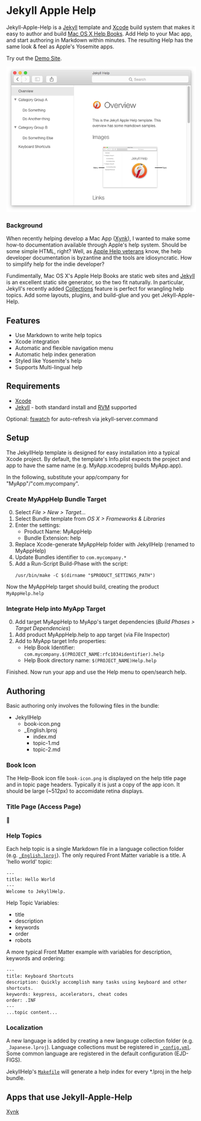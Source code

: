 # Jekyll Apple Help

Jekyll-Apple-Help is a [Jekyll] template and [Xcode] build system that makes it easy to author and build [Mac OS X Help Books](https://developer.apple.com/library/mac/documentation/Carbon/Conceptual/ProvidingUserAssitAppleHelp/user_help_intro/user_assistance_intro.html). Add Help to your Mac app, and start authoring in Markdown within minutes. The resulting Help has the same look & feel as Apple's Yosemite apps.

Try out the [Demo Site](http://habilis.net/jah/English.lproj/).

![Jekyll Apple Help Screenshot](jekyll-apple-help.png)

### Background

When recently helping develop a Mac App ([Xynk]), I wanted to make some how-to documentation available through Apple's help system. Should be some simple HTML, right? Well, as [Apple Help veterans](http://alastairs-place.net/blog/2015/01/14/apple-help-in-2015/) know, the help developer documentation is byzantine and the tools are idiosyncratic. How to simplify help for the indie developer?

Fundimentally, Mac OS X's Apple Help Books are static web sites and [Jekyll] is an excellent static site generator, so the two fit naturally. In particular, Jekyll's recently added [Collections](http://jekyllrb.com/docs/collections/) feature is perfect for wrangling help topics. Add some layouts, plugins, and build-glue and you get Jekyll-Apple-Help.

## Features

- Use Markdown to write help topics
- Xcode integration
- Automatic and flexible navigation menu
- Automatic help index generation
- Styled like Yosemite's help
- Supports Multi-lingual help


## Requirements

- [Xcode]
- [Jekyll] - both standard install and [RVM](https://rvm.io) supported

Optional: [fswatch](http://brewformulas.org/Fswatch) for auto-refresh via jekyll-server.command

## Setup

The JekyllHelp template is designed for easy installation into a typical Xcode project. By default, the template's Info.plist expects the project and app to have the same name (e.g. MyApp.xcodeproj builds MyApp.app).

In the following, substitute your app/company for "MyApp"/"com.mycompany".

### Create MyAppHelp Bundle Target

0. Select _File > New > Target..._
0. Select Bundle template from _OS X > Frameworks & Libraries_
0. Enter the settings:
    - Product Name: MyAppHelp
    - Bundle Extension: help
0. Replace Xcode-generate MyAppHelp folder with JekyllHelp (renamed to MyAppHelp)
0. Update Bundles identifier to `com.mycompany.*`
0. Add a Run-Script Build-Phase with the script:
   ```
   /usr/bin/make -C $(dirname "$PRODUCT_SETTINGS_PATH")
   ```

Now the MyAppHelp target should build, creating the product `MyAppHelp.help`

### Integrate Help into MyApp Target

0. Add target MyAppHelp to MyApp's target dependencies (_Build Phases > Target Dependencies_)
0. Add product MyAppHelp.help to app target (via File Inspector)
0. Add to MyApp target Info properties:
	- Help Book Identifier: `com.mycompany.$(PROJECT_NAME:rfc1034identifier).help`
	- Help Book directory name: `$(PROJECT_NAME)Help.help`

Finished. Now run your app and use the Help menu to open/search help.

## Authoring

Basic authoring only involves the following files in the bundle:

- JekyllHelp
  - book-icon.png
  - _English.lproj
    - index.md
    - topic-1.md
    - topic-2.md

### Book Icon

The Help-Book icon file `book-icon.png` is displayed on the help title page and in topic page headers. Typically it is just a copy of the app icon. It should be large (~512px) to accomidate retina displays.

### Title Page (Access Page)

🚧

### Help Topics

Each help topic is a single Markdown file in a language collection folder (e.g. [`_English.lproj`](JekyllHelp/_English.lproj)). The only required Front Matter variable is a title. A 'hello world' topic:

```
---
title: Hello World
---
Welcome to JekyllHelp.
```
Help Topic Variables:

- title
- description
- keywords 
- order
- robots

A more typical Front Matter example with variables for description, keywords and ordering:

```
---
title: Keyboard Shortcuts
description: Quickly accomplish many tasks using keyboard and other shortcuts.
keywords: keypress, accelerators, cheat codes
order: .INF
---
...topic content...
```
### Localization

A new language is added by creating a new langauge collection folder (e.g. `_Japanese.lproj`). Language collections must be registered in [`_config.yml`](JekyllHelp/_config.yml). Some common language are registered in the default configuration (EJD-FIGS).

JekyllHelp's [`Makefile`](JekyllHelp/Makefile) will generate a help index for every *.lproj in the help bundle.

## Apps that use Jekyll-Apple-Help

[Xynk]

[Jekyll]: http://jekyllrb.com
[Xcode]: https://developer.apple.com/xcode/
[Xynk]: http://xynkapp.com/
